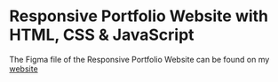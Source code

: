 # Responsive Portfolio Website with HTML, CSS & JavaScript
<!-- ![Responsive Portfolio Website with HTML, CSS and JavaScript](https://raw.githubusercontent.com/wpcodevo/LC25-portfolio-website/setup/responsive%20portfolio%20website%20with%20html%20css.jpg "Responsive Portfolio Website with HTML, CSS and JavaScript") -->

The Figma file of the Responsive Portfolio Website can be found on my [website](https://www.visiovibe.com)
